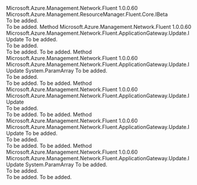 <Type Name="IWithDisabledSslProtocolBeta" FullName="Microsoft.Azure.Management.Network.Fluent.ApplicationGateway.Update.IWithDisabledSslProtocolBeta">
  <TypeSignature Language="C#" Value="public interface IWithDisabledSslProtocolBeta : Microsoft.Azure.Management.ResourceManager.Fluent.Core.IBeta" />
  <TypeSignature Language="ILAsm" Value=".class public interface auto ansi abstract IWithDisabledSslProtocolBeta implements class Microsoft.Azure.Management.ResourceManager.Fluent.Core.IBeta" />
  <TypeSignature Language="DocId" Value="T:Microsoft.Azure.Management.Network.Fluent.ApplicationGateway.Update.IWithDisabledSslProtocolBeta" />
  <TypeSignature Language="VB.NET" Value="Public Interface IWithDisabledSslProtocolBeta&#xA;Implements IBeta" />
  <TypeSignature Language="F#" Value="type IWithDisabledSslProtocolBeta = interface&#xA;    interface IBeta" />
  <AssemblyInfo>
    <AssemblyName>Microsoft.Azure.Management.Network.Fluent</AssemblyName>
    <AssemblyVersion>1.0.0.60</AssemblyVersion>
  </AssemblyInfo>
  <Interfaces>
    <Interface>
      <InterfaceName>Microsoft.Azure.Management.ResourceManager.Fluent.Core.IBeta</InterfaceName>
    </Interface>
  </Interfaces>
  <Docs>
    <summary>To be added.</summary>
    <remarks>To be added.</remarks>
  </Docs>
  <Members>
    <Member MemberName="WithDisabledSslProtocol">
      <MemberSignature Language="C#" Value="public Microsoft.Azure.Management.Network.Fluent.ApplicationGateway.Update.IUpdate WithDisabledSslProtocol (Microsoft.Azure.Management.Network.Fluent.Models.ApplicationGatewaySslProtocol protocol);" />
      <MemberSignature Language="ILAsm" Value=".method public hidebysig newslot virtual instance class Microsoft.Azure.Management.Network.Fluent.ApplicationGateway.Update.IUpdate WithDisabledSslProtocol(class Microsoft.Azure.Management.Network.Fluent.Models.ApplicationGatewaySslProtocol protocol) cil managed" />
      <MemberSignature Language="DocId" Value="M:Microsoft.Azure.Management.Network.Fluent.ApplicationGateway.Update.IWithDisabledSslProtocolBeta.WithDisabledSslProtocol(Microsoft.Azure.Management.Network.Fluent.Models.ApplicationGatewaySslProtocol)" />
      <MemberSignature Language="VB.NET" Value="Public Function WithDisabledSslProtocol (protocol As ApplicationGatewaySslProtocol) As IUpdate" />
      <MemberSignature Language="F#" Value="abstract member WithDisabledSslProtocol : Microsoft.Azure.Management.Network.Fluent.Models.ApplicationGatewaySslProtocol -&gt; Microsoft.Azure.Management.Network.Fluent.ApplicationGateway.Update.IUpdate" Usage="iWithDisabledSslProtocolBeta.WithDisabledSslProtocol protocol" />
      <MemberType>Method</MemberType>
      <AssemblyInfo>
        <AssemblyName>Microsoft.Azure.Management.Network.Fluent</AssemblyName>
        <AssemblyVersion>1.0.0.60</AssemblyVersion>
      </AssemblyInfo>
      <ReturnValue>
        <ReturnType>Microsoft.Azure.Management.Network.Fluent.ApplicationGateway.Update.IUpdate</ReturnType>
      </ReturnValue>
      <Parameters>
        <Parameter Name="protocol" Type="Microsoft.Azure.Management.Network.Fluent.Models.ApplicationGatewaySslProtocol" />
      </Parameters>
      <Docs>
        <param name="protocol">To be added.</param>
        <summary>To be added.</summary>
        <returns>To be added.</returns>
        <remarks>To be added.</remarks>
      </Docs>
    </Member>
    <Member MemberName="WithDisabledSslProtocols">
      <MemberSignature Language="C#" Value="public Microsoft.Azure.Management.Network.Fluent.ApplicationGateway.Update.IUpdate WithDisabledSslProtocols (params Microsoft.Azure.Management.Network.Fluent.Models.ApplicationGatewaySslProtocol[] protocols);" />
      <MemberSignature Language="ILAsm" Value=".method public hidebysig newslot virtual instance class Microsoft.Azure.Management.Network.Fluent.ApplicationGateway.Update.IUpdate WithDisabledSslProtocols(class Microsoft.Azure.Management.Network.Fluent.Models.ApplicationGatewaySslProtocol[] protocols) cil managed" />
      <MemberSignature Language="DocId" Value="M:Microsoft.Azure.Management.Network.Fluent.ApplicationGateway.Update.IWithDisabledSslProtocolBeta.WithDisabledSslProtocols(Microsoft.Azure.Management.Network.Fluent.Models.ApplicationGatewaySslProtocol[])" />
      <MemberSignature Language="VB.NET" Value="Public Function WithDisabledSslProtocols (ParamArray protocols As ApplicationGatewaySslProtocol()) As IUpdate" />
      <MemberSignature Language="F#" Value="abstract member WithDisabledSslProtocols : Microsoft.Azure.Management.Network.Fluent.Models.ApplicationGatewaySslProtocol[] -&gt; Microsoft.Azure.Management.Network.Fluent.ApplicationGateway.Update.IUpdate" Usage="iWithDisabledSslProtocolBeta.WithDisabledSslProtocols protocols" />
      <MemberType>Method</MemberType>
      <AssemblyInfo>
        <AssemblyName>Microsoft.Azure.Management.Network.Fluent</AssemblyName>
        <AssemblyVersion>1.0.0.60</AssemblyVersion>
      </AssemblyInfo>
      <ReturnValue>
        <ReturnType>Microsoft.Azure.Management.Network.Fluent.ApplicationGateway.Update.IUpdate</ReturnType>
      </ReturnValue>
      <Parameters>
        <Parameter Name="protocols" Type="Microsoft.Azure.Management.Network.Fluent.Models.ApplicationGatewaySslProtocol[]">
          <Attributes>
            <Attribute>
              <AttributeName>System.ParamArray</AttributeName>
            </Attribute>
          </Attributes>
        </Parameter>
      </Parameters>
      <Docs>
        <param name="protocols">To be added.</param>
        <summary>To be added.</summary>
        <returns>To be added.</returns>
        <remarks>To be added.</remarks>
      </Docs>
    </Member>
    <Member MemberName="WithoutAnyDisabledSslProtocols">
      <MemberSignature Language="C#" Value="public Microsoft.Azure.Management.Network.Fluent.ApplicationGateway.Update.IUpdate WithoutAnyDisabledSslProtocols ();" />
      <MemberSignature Language="ILAsm" Value=".method public hidebysig newslot virtual instance class Microsoft.Azure.Management.Network.Fluent.ApplicationGateway.Update.IUpdate WithoutAnyDisabledSslProtocols() cil managed" />
      <MemberSignature Language="DocId" Value="M:Microsoft.Azure.Management.Network.Fluent.ApplicationGateway.Update.IWithDisabledSslProtocolBeta.WithoutAnyDisabledSslProtocols" />
      <MemberSignature Language="VB.NET" Value="Public Function WithoutAnyDisabledSslProtocols () As IUpdate" />
      <MemberSignature Language="F#" Value="abstract member WithoutAnyDisabledSslProtocols : unit -&gt; Microsoft.Azure.Management.Network.Fluent.ApplicationGateway.Update.IUpdate" Usage="iWithDisabledSslProtocolBeta.WithoutAnyDisabledSslProtocols " />
      <MemberType>Method</MemberType>
      <AssemblyInfo>
        <AssemblyName>Microsoft.Azure.Management.Network.Fluent</AssemblyName>
        <AssemblyVersion>1.0.0.60</AssemblyVersion>
      </AssemblyInfo>
      <ReturnValue>
        <ReturnType>Microsoft.Azure.Management.Network.Fluent.ApplicationGateway.Update.IUpdate</ReturnType>
      </ReturnValue>
      <Parameters />
      <Docs>
        <summary>To be added.</summary>
        <returns>To be added.</returns>
        <remarks>To be added.</remarks>
      </Docs>
    </Member>
    <Member MemberName="WithoutDisabledSslProtocol">
      <MemberSignature Language="C#" Value="public Microsoft.Azure.Management.Network.Fluent.ApplicationGateway.Update.IUpdate WithoutDisabledSslProtocol (Microsoft.Azure.Management.Network.Fluent.Models.ApplicationGatewaySslProtocol protocol);" />
      <MemberSignature Language="ILAsm" Value=".method public hidebysig newslot virtual instance class Microsoft.Azure.Management.Network.Fluent.ApplicationGateway.Update.IUpdate WithoutDisabledSslProtocol(class Microsoft.Azure.Management.Network.Fluent.Models.ApplicationGatewaySslProtocol protocol) cil managed" />
      <MemberSignature Language="DocId" Value="M:Microsoft.Azure.Management.Network.Fluent.ApplicationGateway.Update.IWithDisabledSslProtocolBeta.WithoutDisabledSslProtocol(Microsoft.Azure.Management.Network.Fluent.Models.ApplicationGatewaySslProtocol)" />
      <MemberSignature Language="VB.NET" Value="Public Function WithoutDisabledSslProtocol (protocol As ApplicationGatewaySslProtocol) As IUpdate" />
      <MemberSignature Language="F#" Value="abstract member WithoutDisabledSslProtocol : Microsoft.Azure.Management.Network.Fluent.Models.ApplicationGatewaySslProtocol -&gt; Microsoft.Azure.Management.Network.Fluent.ApplicationGateway.Update.IUpdate" Usage="iWithDisabledSslProtocolBeta.WithoutDisabledSslProtocol protocol" />
      <MemberType>Method</MemberType>
      <AssemblyInfo>
        <AssemblyName>Microsoft.Azure.Management.Network.Fluent</AssemblyName>
        <AssemblyVersion>1.0.0.60</AssemblyVersion>
      </AssemblyInfo>
      <ReturnValue>
        <ReturnType>Microsoft.Azure.Management.Network.Fluent.ApplicationGateway.Update.IUpdate</ReturnType>
      </ReturnValue>
      <Parameters>
        <Parameter Name="protocol" Type="Microsoft.Azure.Management.Network.Fluent.Models.ApplicationGatewaySslProtocol" />
      </Parameters>
      <Docs>
        <param name="protocol">To be added.</param>
        <summary>To be added.</summary>
        <returns>To be added.</returns>
        <remarks>To be added.</remarks>
      </Docs>
    </Member>
    <Member MemberName="WithoutDisabledSslProtocols">
      <MemberSignature Language="C#" Value="public Microsoft.Azure.Management.Network.Fluent.ApplicationGateway.Update.IUpdate WithoutDisabledSslProtocols (params Microsoft.Azure.Management.Network.Fluent.Models.ApplicationGatewaySslProtocol[] protocols);" />
      <MemberSignature Language="ILAsm" Value=".method public hidebysig newslot virtual instance class Microsoft.Azure.Management.Network.Fluent.ApplicationGateway.Update.IUpdate WithoutDisabledSslProtocols(class Microsoft.Azure.Management.Network.Fluent.Models.ApplicationGatewaySslProtocol[] protocols) cil managed" />
      <MemberSignature Language="DocId" Value="M:Microsoft.Azure.Management.Network.Fluent.ApplicationGateway.Update.IWithDisabledSslProtocolBeta.WithoutDisabledSslProtocols(Microsoft.Azure.Management.Network.Fluent.Models.ApplicationGatewaySslProtocol[])" />
      <MemberSignature Language="VB.NET" Value="Public Function WithoutDisabledSslProtocols (ParamArray protocols As ApplicationGatewaySslProtocol()) As IUpdate" />
      <MemberSignature Language="F#" Value="abstract member WithoutDisabledSslProtocols : Microsoft.Azure.Management.Network.Fluent.Models.ApplicationGatewaySslProtocol[] -&gt; Microsoft.Azure.Management.Network.Fluent.ApplicationGateway.Update.IUpdate" Usage="iWithDisabledSslProtocolBeta.WithoutDisabledSslProtocols protocols" />
      <MemberType>Method</MemberType>
      <AssemblyInfo>
        <AssemblyName>Microsoft.Azure.Management.Network.Fluent</AssemblyName>
        <AssemblyVersion>1.0.0.60</AssemblyVersion>
      </AssemblyInfo>
      <ReturnValue>
        <ReturnType>Microsoft.Azure.Management.Network.Fluent.ApplicationGateway.Update.IUpdate</ReturnType>
      </ReturnValue>
      <Parameters>
        <Parameter Name="protocols" Type="Microsoft.Azure.Management.Network.Fluent.Models.ApplicationGatewaySslProtocol[]">
          <Attributes>
            <Attribute>
              <AttributeName>System.ParamArray</AttributeName>
            </Attribute>
          </Attributes>
        </Parameter>
      </Parameters>
      <Docs>
        <param name="protocols">To be added.</param>
        <summary>To be added.</summary>
        <returns>To be added.</returns>
        <remarks>To be added.</remarks>
      </Docs>
    </Member>
  </Members>
</Type>